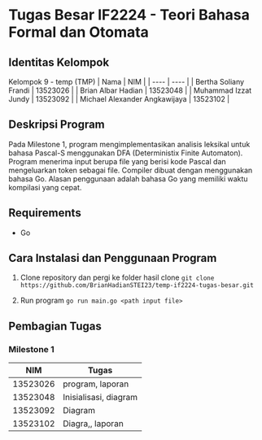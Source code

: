
# Tugas Besar IF2224 - Teori Bahasa Formal dan Otomata

## Identitas Kelompok
Kelompok 9 - temp (TMP)
| Nama | NIM |
| ---- | ---- |
| Bertha Soliany Frandi | 13523026 |
| Brian Albar Hadian | 13523048 |
| Muhammad Izzat Jundy | 13523092 |
| Michael Alexander Angkawijaya | 13523102 |

## Deskripsi Program
Pada Milestone 1, program mengimplementasikan analisis leksikal untuk bahasa Pascal-S menggunakan DFA (Deterministix Finite Automaton). Program menerima input berupa file yang berisi kode Pascal dan mengeluarkan token sebagai file. Compiler dibuat dengan menggunakan bahasa Go. Alasan penggunaan adalah bahasa Go yang memiliki waktu kompilasi yang cepat.

## Requirements
- Go

## Cara Instalasi dan Penggunaan Program
1. Clone repository dan pergi ke folder hasil clone
```git clone https://github.com/BrianHadianSTEI23/temp-if2224-tugas-besar.git```

2. Run program 
```go run main.go <path input file>```

## Pembagian Tugas
### Milestone 1
| NIM | Tugas |
| ---- | ---- |
| 13523026 | program, laporan |
| 13523048 | Inisialisasi, diagram |
| 13523092 | Diagram |
| 13523102 | Diagra,, laporan |
